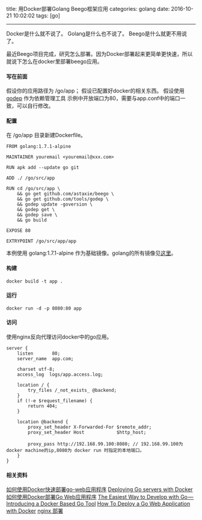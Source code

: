 title: 用Docker部署Golang Beego框架应用
categories: golang
date: 2016-10-21 10:02:02
tags: [go]

---

Docker是什么就不说了。
Golang是什么也不说了。
Beego是什么就更不用说了。

最近Beego项目完成，研究怎么部署。因为Docker部署起来更简单更快速，所以就说下怎么在docker里部署beego应用。

#### 写在前面

假设你的应用路径为 /go/app；
假设已配置好docker的相关东西。
假设使用 [godep](https://github.com/tools/godep) 作为依赖管理工具
示例中开放端口为80，需要与app.conf中的端口一致，可以自行修改。

#### 配置

在 /go/app 目录新建Dockerfile。

```
FROM golang:1.7.1-alpine

MAINTAINER youremail <youremail@xxx.com>

RUN apk add --update go git

ADD ./ /go/src/app

RUN cd /go/src/app \
	&& go get github.com/astaxie/beego \
	&& go get github.com/tools/godep \
	&& godep update -goversion \
	&& godep get \
	&& godep save \
	&& go build

EXPOSE 80

EXTRYPOINT /go/src/app/app
```

本例使用 golang:1.7.1-alpine 作为基础镜像。golang的所有镜像见[这里](https://hub.docker.com/_/golang/)。

#### 构建
```
docker build -t app .
```

#### 运行 

```
docker run -d -p 8080:80 app
```

#### 访问

使用nginx反向代理访问docker中的go应用。

```
server {
    listen       80;
    server_name  app.com;

    charset utf-8;
    access_log  logs/app.access.log;

    location / {
        try_files /_not_exists_ @backend;
    }
    if (!-e $request_filename) {
        return 404;
    }

    location @backend {
        proxy_set_header X-Forwarded-For $remote_addr;
        proxy_set_header Host            $http_host;

        proxy_pass http://192.168.99.100:8080; // 192.168.99.100为docker machine的ip,8080为 docker run 时指定的本地端口。
    }
}
```

#### 相关资料

[如何使用Docker快速部署go-web应用程序](https://yq.aliyun.com/articles/57247)
[Deploying Go servers with Docker](https://blog.golang.org/docker)
[如何使用Docker部署Go Web应用程序](http://www.infoq.com/cn/articles/how-to-deploy-a-go-web-application-with-docker?utm_source=infoq&utm_medium=related_content_link&utm_campaign=relatedContent_articles_clk)
[The Easiest Way to Develop with Go — Introducing a Docker Based Go Tool](https://www.iron.io/the-easiest-way-to-develop-with-go%E2%80%8A-%E2%80%8Aintroducing-a-docker-based-go-tool/)
[How To Deploy a Go Web Application with Docker](https://semaphoreci.com/community/tutorials/how-to-deploy-a-go-web-application-with-docker)
[nginx 部署](https://beego.me/docs/deploy/nginx.md)